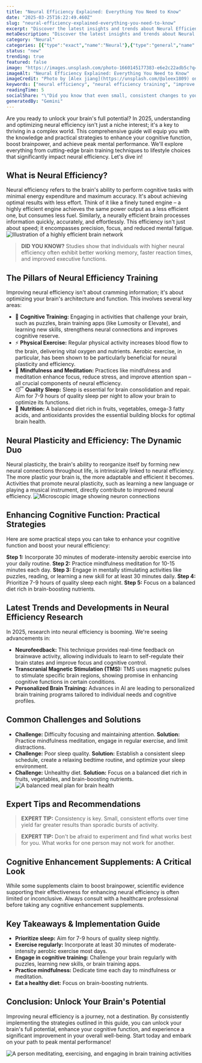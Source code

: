 ```yaml
---
title: "Neural Efficiency Explained: Everything You Need to Know"
date: "2025-03-25T16:22:49.460Z"
slug: "neural-efficiency-explained-everything-you-need-to-know"
excerpt: "Discover the latest insights and trends about Neural Efficiency. This comprehensive guide covers everything you need to know about Neural Efficiency in 2025."
metaDescription: "Discover the latest insights and trends about Neural Efficiency. This comprehensive guide covers everything you need to know about Neural Efficiency in 202..."
category: "Neural"
categories: [{"type":"exact","name":"Neural"},{"type":"general","name":"Cognitive Science"},{"type":"medium","name":"Brain Imaging"},{"type":"specific","name":"fMRI Analysis"},{"type":"niche","name":"Default Mode Network"}]
status: "new"
trending: true
featured: false
image: "https://images.unsplash.com/photo-1660145177383-e6e2c22adb5c?q=85&w=1200&fit=max&fm=webp&auto=compress"
imageAlt: "Neural Efficiency Explained: Everything You Need to Know"
imageCredit: "Photo by [Alex jiang](https://unsplash.com/@aleex1809) on Unsplash"
keywords: ["neural efficiency", "neural efficiency training", "improve neural efficiency", "brain efficiency exercises", "enhance cognitive function", "neural plasticity and efficiency", "boost brainpower naturally", "cognitive enhancement supplements", "increase neural efficiency naturally", "best brain training for neural efficiency"]
readingTime: 5
socialShare: "\"Did you know that even small, consistent changes to your lifestyle can significantly improve your brain's efficiency and unlock your cognitive potential?  Start optimizing your brain today!\""
generatedBy: "Gemini"
---
```




Are you ready to unlock your brain's full potential?  In 2025, understanding and optimizing neural efficiency isn't just a niche interest; it's a key to thriving in a complex world. This comprehensive guide will equip you with the knowledge and practical strategies to enhance your cognitive function, boost brainpower, and achieve peak mental performance.  We'll explore everything from cutting-edge brain training techniques to lifestyle choices that significantly impact neural efficiency. Let's dive in!

## What is Neural Efficiency?

Neural efficiency refers to the brain's ability to perform cognitive tasks with minimal energy expenditure and maximum accuracy.  It's about achieving optimal results with less effort. Think of it like a finely tuned engine – a highly efficient engine achieves the same power output as a less efficient one, but consumes less fuel. Similarly, a neurally efficient brain processes information quickly, accurately, and effortlessly.  This efficiency isn't just about speed; it encompasses precision, focus, and reduced mental fatigue. ![Illustration of a highly efficient brain network](https://images.unsplash.com/photo-1499549549616-57173fc0c15b?q=85&w=1200&fit=max&fm=webp&auto=compress)

> **DID YOU KNOW?**  Studies show that individuals with higher neural efficiency often exhibit better working memory, faster reaction times, and improved executive functions.

## The Pillars of Neural Efficiency Training

Improving neural efficiency isn't about cramming information; it's about optimizing your brain's architecture and function.  This involves several key areas:

* 🔑 **Cognitive Training:**  Engaging in activities that challenge your brain, such as puzzles, brain training apps (like Lumosity or Elevate), and learning new skills, strengthens neural connections and improves cognitive reserve.
* ⚡ **Physical Exercise:** Regular physical activity increases blood flow to the brain, delivering vital oxygen and nutrients.  Aerobic exercise, in particular, has been shown to be particularly beneficial for neural plasticity and efficiency.
* 🧠 **Mindfulness and Meditation:**  Practices like mindfulness and meditation enhance focus, reduce stress, and improve attention span – all crucial components of neural efficiency.
* 😴 **Quality Sleep:**  Sleep is essential for brain consolidation and repair.  Aim for 7-9 hours of quality sleep per night to allow your brain to optimize its functions.
* 🥗 **Nutrition:** A balanced diet rich in fruits, vegetables, omega-3 fatty acids, and antioxidants provides the essential building blocks for optimal brain health.

## Neural Plasticity and Efficiency: The Dynamic Duo

Neural plasticity, the brain's ability to reorganize itself by forming new neural connections throughout life, is intrinsically linked to neural efficiency.  The more plastic your brain is, the more adaptable and efficient it becomes.  Activities that promote neural plasticity, such as learning a new language or playing a musical instrument, directly contribute to improved neural efficiency. ![Microscopic image showing neuron connections](https://images.unsplash.com/photo-1721937718756-3bfec49f42a2?q=85&w=1200&fit=max&fm=webp&auto=compress)

## Enhancing Cognitive Function: Practical Strategies

Here are some practical steps you can take to enhance your cognitive function and boost your neural efficiency:

**Step 1:**  Incorporate 30 minutes of moderate-intensity aerobic exercise into your daily routine.
**Step 2:**  Practice mindfulness meditation for 10-15 minutes each day.
**Step 3:**  Engage in mentally stimulating activities like puzzles, reading, or learning a new skill for at least 30 minutes daily.
**Step 4:**  Prioritize 7-9 hours of quality sleep each night.
**Step 5:**  Focus on a balanced diet rich in brain-boosting nutrients.

## Latest Trends and Developments in Neural Efficiency Research

In 2025, research into neural efficiency is booming.  We're seeing advancements in:

* **Neurofeedback:** This technique provides real-time feedback on brainwave activity, allowing individuals to learn to self-regulate their brain states and improve focus and cognitive control.
* **Transcranial Magnetic Stimulation (TMS):**  TMS uses magnetic pulses to stimulate specific brain regions, showing promise in enhancing cognitive functions in certain conditions.
* **Personalized Brain Training:**  Advances in AI are leading to personalized brain training programs tailored to individual needs and cognitive profiles.

## Common Challenges and Solutions

* **Challenge:** Difficulty focusing and maintaining attention.  **Solution:** Practice mindfulness meditation, engage in regular exercise, and limit distractions.
* **Challenge:**  Poor sleep quality.  **Solution:** Establish a consistent sleep schedule, create a relaxing bedtime routine, and optimize your sleep environment.
* **Challenge:**  Unhealthy diet.  **Solution:** Focus on a balanced diet rich in fruits, vegetables, and brain-boosting nutrients.  ![A balanced meal plan for brain health](https://images.unsplash.com/photo-1660145177383-e6e2c22adb5c?q=85&w=1200&fit=max&fm=webp&auto=compress)

## Expert Tips and Recommendations

> **EXPERT TIP:**  Consistency is key.  Small, consistent efforts over time yield far greater results than sporadic bursts of activity.

> **EXPERT TIP:**  Don't be afraid to experiment and find what works best for you.  What works for one person may not work for another.

## Cognitive Enhancement Supplements: A Critical Look

While some supplements claim to boost brainpower, scientific evidence supporting their effectiveness for enhancing neural efficiency is often limited or inconclusive.  Always consult with a healthcare professional before taking any cognitive enhancement supplements.

## Key Takeaways & Implementation Guide

* **Prioritize sleep:** Aim for 7-9 hours of quality sleep nightly.
* **Exercise regularly:** Incorporate at least 30 minutes of moderate-intensity aerobic exercise most days.
* **Engage in cognitive training:**  Challenge your brain regularly with puzzles, learning new skills, or brain training apps.
* **Practice mindfulness:**  Dedicate time each day to mindfulness or meditation.
* **Eat a healthy diet:**  Focus on brain-boosting nutrients.

## Conclusion:  Unlock Your Brain's Potential

Improving neural efficiency is a journey, not a destination. By consistently implementing the strategies outlined in this guide, you can unlock your brain's full potential, enhance your cognitive function, and experience a significant improvement in your overall well-being. Start today and embark on your path to peak mental performance!

![A person meditating, exercising, and engaging in brain training activities](https://images.unsplash.com/photo-1652177216993-5b17051b3554?q=85&w=1200&fit=max&fm=webp&auto=compress)
